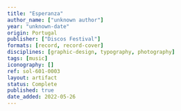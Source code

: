 ```yaml
---
title: "Esperanza"
author_name: ["unknown author"]
year: "unknown-date"
origin: Portugal
publisher: ["Discos Festival"]
formats: [record, record-cover]
disciplines: [graphic-design, typography, photography]
tags: [music]
iconography: []
ref: sol-601-0003
layout: artifact
status: Complete
published: true
date_added: 2022-05-26
---
```

